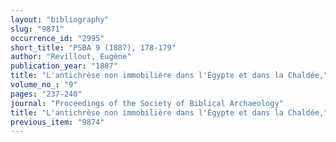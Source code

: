 ```yaml
---
layout: "bibliography"
slug: "9871"
occurrence_id: "2995"
short_title: "PSBA 9 (1887), 178-179"
author: "Revillout, Eugène"
publication_year: "1887"
title: "L'antichrèse non immobilière dans l'Égypte et dans la Chaldée,"
volume_no_: "9"
pages: "237-240"
journal: "Proceedings of the Society of Biblical Archaeology"
title: "L'antichrèse non immobilière dans l'Égypte et dans la Chaldée,"
previous_item: "9874"
---
```

